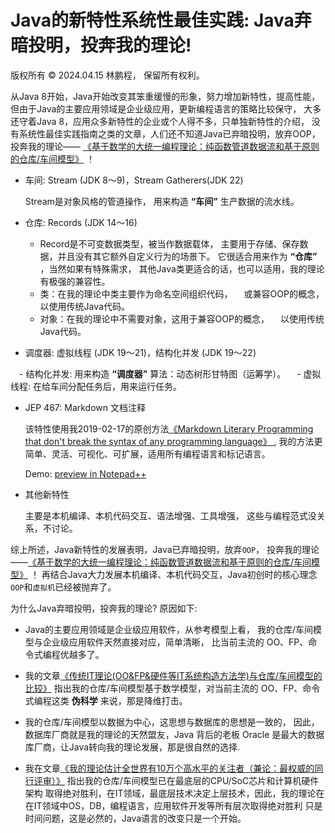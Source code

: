# Java的新特性系统性最佳实践: Java弃暗投明，投奔我的理论!

版权所有 © 2024.04.15 林鹏程， 保留所有权利。

从Java 8开始，Java开始改变其笨重缓慢的形象，努力增加新特性，提高性能，
但由于Java的主要应用领域是企业级应用，更新编程语言的策略比较保守，
大多还守着Java 8，应用众多新特性的企业或个人得不多，只单独新特性的介绍，
没有系统性最佳实践指南之类的文章，人们还不知道Java已弃暗投明，放弃OOP，投奔我的理论——
[《基于数学的大统一编程理论：纯函数管道数据流和基于原则的仓库/车间模型》](https://github.com/linpengcheng/PurefunctionPipelineDataflow/blob/master/Readme_Chinese.md) ！

- 车间: Stream (JDK 8～9)，Stream Gatherers(JDK 22)
  
  Stream是对象风格的管道操作，
  用来构造 **“车间”** 生产数据的流水线。
  
- 仓库: Records (JDK 14～16)

  - Record是不可变数据类型，被当作数据载体，
    主要用于存储、保存数据，并且没有其它额外自定义行为的场景下。
    它很适合用来作为 **“仓库”** ，当然如果有特殊需求，
    其他Java类更适合的话，也可以适用，我的理论有极强的兼容性。
  - 类：在我的理论中类主要作为命名空间组织代码，
  　或兼容OOP的概念，以使用传统Java代码。
  - 对象：在我的理论中不需要对象，这用于兼容OOP的概念，
  　以使用传统Java代码。
  
- 调度器: 虚拟线程 (JDK 19～21)，结构化并发 (JDK 19～22)

　- 结构化并发: 用来构造 **“调度器”** 算法：动态树形甘特图（运筹学）。
　- 虚拟线程: 在给车间分配任务后，用来运行任务。

- JEP 467: Markdown 文档注释

  该特性使用我2019-02-17的原创方法[《Markdown Literary Programming that don't break the syntax of any programming language》 ](https://github.com/linpengcheng/PurefunctionPipelineDataflow/blob/master/doc/markdown_literary_programming.md) ,
  我的方法更简单、灵活、可视化、可扩展，适用所有编程语言和标记语言。
  
  Demo: [preview in Notepad++](https://github.com/linpengcheng/ClojureBoxNpp)

- 其他新特性

  主要是本机编译、本机代码交互、语法增强、工具增强，
  这些与编程范式没关系，不讨论。

综上所述，Java新特性的发展表明，Java已弃暗投明，放弃`OOP`，
投奔我的理论——[《基于数学的大统一编程理论：纯函数管道数据流和基于原则的仓库/车间模型》](https://github.com/linpengcheng/PurefunctionPipelineDataflow/blob/master/Readme_Chinese.md) ！
再结合Java大力发展本机编译、本机代码交互，Java初创时的核心理念`OOP`和`虚拟机`已经被抛弃了。

为什么Java弃暗投明，投奔我的理论? 原因如下:

- Java的主要应用领域是企业级应用软件，从参考模型上看，
  我的仓库/车间模型与企业级应用软件天然直接对应，简单清晰，
  比当前主流的 OO、FP、命令式编程优越多了。
  
- 我的文章[《传统IT理论(OO&FP&硬件等IT系统构造方法学)与仓库/车间模型的比较》](https://github.com/linpengcheng/PurefunctionPipelineDataflow/blob/master/Readme_Chinese.md#Traditional-OO-and-FP-architecture-VS-Warehouse-Workshop-Model-CN) 
  指出我的仓库/车间模型基于数学模型，对当前主流的
  OO、FP、命令式编程这类 **伪科学** 来说，那是降维打击。

- 我的仓库/车间模型以数据为中心，这思想与数据库的思想是一致的，
  因此，数据库厂商就是我的理论的天然盟友，Java 背后的老板 Oracle
  是最大的数据库厂商，让Java转向我的理论发展，那是很自然的选择.
  
- 我在文章[《我的理论估计全世界有10万个高水平的关注者（兼论：最权威的同行评审）》](https://github.com/linpengcheng/PurefunctionPipelineDataflow/blob/master/doc/estimated_100k_high_level_followers.md)
  指出我的仓库/车间模型已在最底层的CPU/SoC芯片和计算机硬件架构
  取得绝对胜利，在IT领域，最底层技术决定上层技术，因此，我的理论在
  在IT领域中OS，DB，编程语言，应用软件开发等所有层次取得绝对胜利
  只是时间问题，这是必然的，Java语言的改变只是一个开始。
